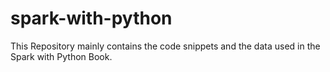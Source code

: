 # spark-with-python

This Repository mainly contains the code snippets and the data used in the Spark with Python Book.
